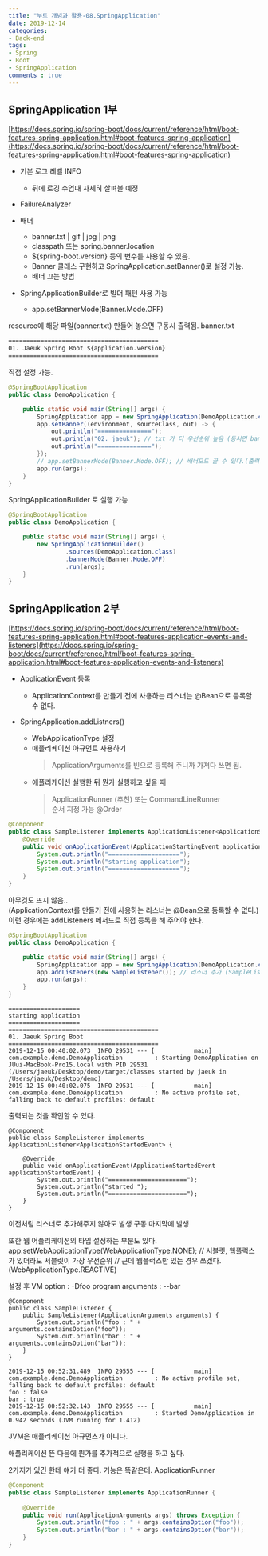 ```yaml
---
title: "부트 개념과 활용-08.SpringApplication"
date: 2019-12-14
categories:
- Back-end
tags:
- Spring 
- Boot
- SpringApplication
comments : true
---
```



## SpringApplication 1부

[https://docs.spring.io/spring-boot/docs/current/reference/html/boot-features-spring-application.html#boot-features-spring-application](https://docs.spring.io/spring-boot/docs/current/reference/html/boot-features-spring-application.html#boot-features-spring-application)
                  
- 기본 로그 레벨 INFO
  - 뒤에 로깅 수업때 자세히 살펴볼 예정
  
- FailureAnalyzer

- 배너
  - banner.txt | gif | jpg | png    
  - classpath 또는 spring.banner.location     
  - ${spring-boot.version} 등의 변수를 사용할 수 있음.
  - Banner 클래스 구현하고 SpringApplication.setBanner()로 설정 가능.
  - 배너 끄는 방법
  
- SpringApplicationBuilder로 빌더 패턴 사용 가능
  - app.setBannerMode(Banner.Mode.OFF)         




resource에 해당 파일(banner.txt) 만들어 놓으면 구동시 출력됨. 
banner.txt
~~~txt
==========================================
01. Jaeuk Spring Boot ${application.version}
==========================================
~~~

직접 설정 가능.
~~~java
@SpringBootApplication
public class DemoApplication {

    public static void main(String[] args) {
        SpringApplication app = new SpringApplication(DemoApplication.class);
        app.setBanner((environment, sourceClass, out) -> {
            out.println("===============");
            out.println("02. jaeuk"); // txt 가 더 우선순위 높음 (동시면 banner.txt 출력)
            out.println("===============");
        });
        // app.setBannerMode(Banner.Mode.OFF); // 배너모드 끌 수 있다.(출력 x)
        app.run(args);
    }
}
~~~

SpringApplicationBuilder 로 실행 가능
~~~java
@SpringBootApplication
public class DemoApplication {

    public static void main(String[] args) {
        new SpringApplicationBuilder()
                .sources(DemoApplication.class)
                .bannerMode(Banner.Mode.OFF)
                .run(args);
    }
}
~~~

## SpringApplication 2부

[https://docs.spring.io/spring-boot/docs/current/reference/html/boot-features-spring-application.html#boot-features-application-events-and-listeners](https://docs.spring.io/spring-boot/docs/current/reference/html/boot-features-spring-application.html#boot-features-application-events-and-listeners)

- ApplicationEvent 등록
  - ApplicationContext를 만들기 전에 사용하는 리스너는 @Bean으로 등록할 수 없다.
  
- SpringApplication.addListners()
  - WebApplicationType 설정
  - 애플리케이션 아규먼트 사용하기
    >ApplicationArguments를 빈으로 등록해 주니까 가져다 쓰면 됨.
  - 애플리케이션 실행한 뒤 뭔가 실행하고 싶을 때
    >ApplicationRunner (추천) 또는 CommandLineRunner           
    순서 지정 가능 @Order

~~~java
@Component
public class SampleListener implements ApplicationListener<ApplicationStartingEvent> {
    @Override
    public void onApplicationEvent(ApplicationStartingEvent applicationStartingEvent) {
        System.out.println("====================");
        System.out.println("starting application");
        System.out.println("====================");
    }
}
~~~

아무것도 뜨지 않음..     
(ApplicationContext를 만들기 전에 사용하는 리스너는 @Bean으로 등록할 수 없다.)         
이런 경우에는 addListeners 메서드로 직접 등록을 해 주어야 한다.          

~~~java
@SpringBootApplication
public class DemoApplication {

    public static void main(String[] args) {
        SpringApplication app = new SpringApplication(DemoApplication.class);
        app.addListeners(new SampleListener()); // 리스너 추가 (SampleListener)
        app.run(args);
    }
}
~~~

~~~
====================
starting application
====================
==========================================
01. Jaeuk Spring Boot 
==========================================
2019-12-15 00:40:02.073  INFO 29531 --- [           main] com.example.demo.DemoApplication         : Starting DemoApplication on JUui-MacBook-Pro15.local with PID 29531 (/Users/jaeuk/Desktop/demo/target/classes started by jaeuk in /Users/jaeuk/Desktop/demo)
2019-12-15 00:40:02.075  INFO 29531 --- [           main] com.example.demo.DemoApplication         : No active profile set, falling back to default profiles: default
~~~
출력되는 것을 확인할 수 있다.

       
       
       
       
~~~ 
@Component
public class SampleListener implements ApplicationListener<ApplicationStartedEvent> {
    
    @Override
    public void onApplicationEvent(ApplicationStartedEvent applicationStartedEvent) {
        System.out.println("======================");
        System.out.println("started ");
        System.out.println("======================");
    }
}
~~~
이전처럼 리스너로 추가해주지 않아도 발생
구동 마지막에 발생



또한 웹 어플리케이션의 타입 설정하는 부분도 있다.
app.setWebApplicationType(WebApplicationType.NONE); 
// 서블릿, 웹플럭스가 있더라도 서블릿이 가장 우선순위
// 근데 웹플럭스만 있는 경우 쓰겠다. (WebApplicationType.REACTIVE)




설정 후
VM option : -Dfoo
program arguments : --bar

~~~
@Component
public class SampleListener {
    public SampleListener(ApplicationArguments arguments) {
        System.out.println("foo : " + arguments.containsOption("foo"));
        System.out.println("bar : " + arguments.containsOption("bar"));
    }
}
~~~
~~~
2019-12-15 00:52:31.489  INFO 29555 --- [           main] com.example.demo.DemoApplication         : No active profile set, falling back to default profiles: default
foo : false
bar : true
2019-12-15 00:52:32.143  INFO 29555 --- [           main] com.example.demo.DemoApplication         : Started DemoApplication in 0.942 seconds (JVM running for 1.412)
~~~

JVM은 애플리케이션 아규먼츠가 아니다.


애플리케이션 뜬 다음에 뭔가를 추가적으로 실행을 하고 싶다.


2가지가 있긴 한데 얘가 더 좋다. 기능은 똑같은데.
ApplicationRunner
~~~java
@Component
public class SampleListener implements ApplicationRunner {
    
    @Override
    public void run(ApplicationArguments args) throws Exception {
        System.out.println("foo : " + args.containsOption("foo"));
        System.out.println("bar : " + args.containsOption("bar"));
    }
}
~~~


